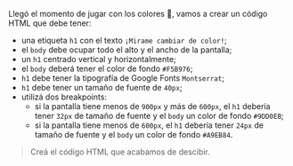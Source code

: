 Llegó el momento de jugar con los colores :art:, vamos a crear un código HTML que debe tener:

- una etiqueta `h1` con el texto `¡Mirame cambiar de color!`;
- el `body` debe ocupar todo el alto y el ancho de la pantalla;
- un `h1` centrado vertical y horizontalmente;
- el `body` deberá tener el color de fondo `#F5B976`;
- `h1` debe tener la tipografía de Google Fonts `Montserrat`;
- `h1` debe tener un tamaño de fuente de `40px`;
- utilizá dos breakpoints:
  - si la pantalla tiene menos de `900px` y más de `600px`, el `h1` debería tener `32px` de tamaño de fuente y el `body` un color de fondo `#9DD0EB`;
  - si la pantalla tiene menos de `600px`, el `h1` debería tener `24px` de tamaño de fuente y el `body` un color de fondo `#A9EB84`.

> Creá el código HTML que acabamos de descibir.